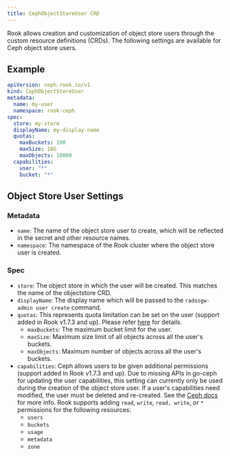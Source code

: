 ```yaml
---
title: CephObjectStoreUser CRD
---
```


Rook allows creation and customization of object store users through the custom resource definitions (CRDs). The following settings are available
for Ceph object store users.

## Example

```yaml
apiVersion: ceph.rook.io/v1
kind: CephObjectStoreUser
metadata:
  name: my-user
  namespace: rook-ceph
spec:
  store: my-store
  displayName: my-display-name
  quotas:
    maxBuckets: 100
    maxSize: 10G
    maxObjects: 10000
  capabilities:
    user: "*"
    bucket: "*"
```

## Object Store User Settings

### Metadata

* `name`: The name of the object store user to create, which will be reflected in the secret and other resource names.
* `namespace`: The namespace of the Rook cluster where the object store user is created.

### Spec

* `store`: The object store in which the user will be created. This matches the name of the objectstore CRD.
* `displayName`: The display name which will be passed to the `radosgw-admin user create` command.
* `quotas`: This represents quota limitation can be set on the user (support added in Rook v1.7.3 and up). Please refer [here](https://docs.ceph.com/en/latest/radosgw/admin/#quota-management) for details.
  * `maxBuckets`: The maximum bucket limit for the user.
  * `maxSize`: Maximum size limit of all objects across all the user's buckets.
  * `maxObjects`: Maximum number of objects across all the user's buckets.
* `capabilities`: Ceph allows users to be given additional permissions (support added in Rook v1.7.3 and up). Due to missing APIs in go-ceph for updating the user capabilities, this setting can currently only be used during the creation of the object store user. If a user's capabilities need modified, the user must be deleted and re-created.
    See the [Ceph docs](https://docs.ceph.com/en/latest/radosgw/admin/#add-remove-admin-capabilities) for more info.
    Rook supports adding `read`, `write`, `read, write`, or `*` permissions for the following resources:
  * `users`
  * `buckets`
  * `usage`
  * `metadata`
  * `zone`
